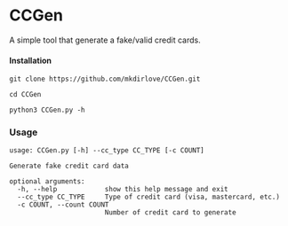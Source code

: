 # CCGen
A simple tool that generate a fake/valid credit cards.

#### Installation
```
git clone https://github.com/mkdirlove/CCGen.git
```
```
cd CCGen
```
```
python3 CCGen.py -h
```

### Usage
```
usage: CCGen.py [-h] --cc_type CC_TYPE [-c COUNT]

Generate fake credit card data

optional arguments:
  -h, --help            show this help message and exit
  --cc_type CC_TYPE     Type of credit card (visa, mastercard, etc.)
  -c COUNT, --count COUNT
                        Number of credit card to generate
```
